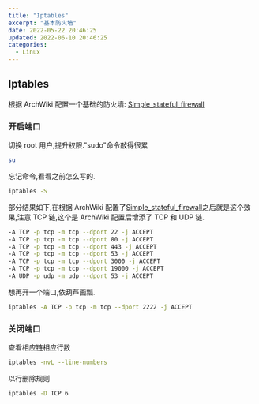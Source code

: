 ```yaml
---
title: "Iptables"
excerpt: "基本防火墙"
date: 2022-05-22 20:46:25
updated: 2022-06-10 20:46:25
categories: 
  - Linux
---
```


## Iptables

根据 ArchWiki 配置一个基础的防火墙: [Simple_stateful_firewall](https://wiki.archlinux.org/title/Simple_stateful_firewall#Prerequisites)

### 开启端口

切换 root 用户,提升权限."sudo"命令敲得很累

```bash
su
```

忘记命令,看看之前怎么写的.

```bash
iptables -S
```

部分结果如下,在根据 ArchWiki 配置了[Simple_stateful_firewall](https://wiki.archlinux.org/title/Simple_stateful_firewall#Prerequisites)之后就是这个效果,注意 TCP 链,这个是 ArchWiki 配置后增添了 TCP 和 UDP 链.

```bash
-A TCP -p tcp -m tcp --dport 22 -j ACCEPT
-A TCP -p tcp -m tcp --dport 80 -j ACCEPT
-A TCP -p tcp -m tcp --dport 443 -j ACCEPT
-A TCP -p tcp -m tcp --dport 53 -j ACCEPT
-A TCP -p tcp -m tcp --dport 3000 -j ACCEPT
-A TCP -p tcp -m tcp --dport 19000 -j ACCEPT
-A UDP -p udp -m udp --dport 53 -j ACCEPT
```

想再开一个端口,依葫芦画瓢.

```bash
iptables -A TCP -p tcp -m tcp --dport 2222 -j ACCEPT
```

### 关闭端口

查看相应链相应行数

```bash
iptables -nvL --line-numbers
```

以行删除规则

```bash
iptables -D TCP 6
```
